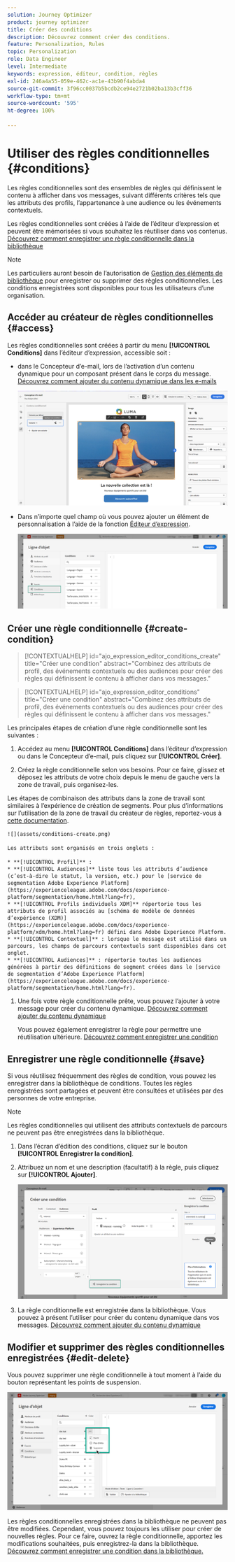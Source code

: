 ```yaml
---
solution: Journey Optimizer
product: journey optimizer
title: Créer des conditions
description: Découvrez comment créer des conditions.
feature: Personalization, Rules
topic: Personalization
role: Data Engineer
level: Intermediate
keywords: expression, éditeur, condition, règles
exl-id: 246a4a55-059e-462c-ac1e-43b90f4abda4
source-git-commit: 3f96cc0037b5bcdb2ce94e2721b02ba13b3cff36
workflow-type: tm+mt
source-wordcount: '595'
ht-degree: 100%

---
```


# Utiliser des règles conditionnelles {#conditions}

Les règles conditionnelles sont des ensembles de règles qui définissent le contenu à afficher dans vos messages, suivant différents critères tels que les attributs des profils, l’appartenance à une audience ou les événements contextuels.

Les règles conditionnelles sont créées à l’aide de l’éditeur d’expression et peuvent être mémorisées si vous souhaitez les réutiliser dans vos contenus. [Découvrez comment enregistrer une règle conditionnelle dans la bibliothèque](#save)

>[!NOTE]
>
>Les particuliers auront besoin de l’autorisation de [Gestion des éléments de bibliothèque](../administration/ootb-product-profiles.md) pour enregistrer ou supprimer des règles conditionnelles. Les conditions enregistrées sont disponibles pour tous les utilisateurs d’une organisation.

## Accéder au créateur de règles conditionnelles {#access}

Les règles conditionnelles sont créées à partir du menu **[!UICONTROL Conditions]** dans l’éditeur d’expression, accessible soit :

* dans le Concepteur d’e-mail, lors de l’activation d’un contenu dynamique pour un composant présent dans le corps du message. [Découvrez comment ajouter du contenu dynamique dans les e-mails](dynamic-content.md#emails)

  ![](assets/conditions-access-email.png)

* Dans n’importe quel champ où vous pouvez ajouter un élément de personnalisation à l’aide de la fonction [Éditeur d’expression](personalization-build-expressions.md).

  ![](assets/conditions-access-editor.png)

## Créer une règle conditionnelle {#create-condition}

>[!CONTEXTUALHELP]
>id="ajo_expression_editor_conditions_create"
>title="Créer une condition"
>abstract="Combinez des attributs de profil, des événements contextuels ou des audiences pour créer des règles qui définissent le contenu à afficher dans vos messages."

>[!CONTEXTUALHELP]
>id="ajo_expression_editor_conditions"
>title="Créer une condition"
>abstract="Combinez des attributs de profil, des événements contextuels ou des audiences pour créer des règles qui définissent le contenu à afficher dans vos messages."

Les principales étapes de création d’une règle conditionnelle sont les suivantes :

1. Accédez au menu **[!UICONTROL Conditions]** dans l’éditeur d’expression ou dans le Concepteur d’e-mail, puis cliquez sur **[!UICONTROL Créer]**.

1. Créez la règle conditionnelle selon vos besoins. Pour ce faire, glissez et déposez les attributs de votre choix depuis le menu de gauche vers la zone de travail, puis organisez-les.

Les étapes de combinaison des attributs dans la zone de travail sont similaires à l’expérience de création de segments. Pour plus d’informations sur l’utilisation de la zone de travail du créateur de règles, reportez-vous à [cette documentation](https://experienceleague.adobe.com/docs/experience-platform/segmentation/ui/segment-builder.html?lang=fr#rule-builder-canvas).

    ![](assets/conditions-create.png)
    
    Les attributs sont organisés en trois onglets :
    
    * **[!UICONTROL Profil]** :
    * **[!UICONTROL Audiences]** liste tous les attributs d’audience (c’est-à-dire le statut, la version, etc.) pour le [service de segmentation Adobe Experience Platform](https://experienceleague.adobe.com/docs/experience-platform/segmentation/home.html?lang=fr),
    * **[!UICONTROL Profils individuels XDM]** répertorie tous les attributs de profil associés au [schéma de modèle de données d’expérience (XDM)](https://experienceleague.adobe.com/docs/experience-platform/xdm/home.html?lang=fr) défini dans Adobe Experience Platform.
    * **[!UICONTROL Contextuel]** : lorsque le message est utilisé dans un parcours, les champs de parcours contextuels sont disponibles dans cet onglet.
    * **[!UICONTROL Audiences]** : répertorie toutes les audiences générées à partir des définitions de segment créées dans le [service de segmentation d’Adobe Experience Platform](https://experienceleague.adobe.com/docs/experience-platform/segmentation/home.html?lang=fr).

1. Une fois votre règle conditionnelle prête, vous pouvez l’ajouter à votre message pour créer du contenu dynamique. [Découvrez comment ajouter du contenu dynamique](dynamic-content.md)

   Vous pouvez également enregistrer la règle pour permettre une réutilisation ultérieure. [Découvrez comment enregistrer une condition](#save)

## Enregistrer une règle conditionnelle {#save}

Si vous réutilisez fréquemment des règles de condition, vous pouvez les enregistrer dans la bibliothèque de conditions. Toutes les règles enregistrées sont partagées et peuvent être consultées et utilisées par des personnes de votre entreprise.

>[!NOTE]
>
>Les règles conditionnelles qui utilisent des attributs contextuels de parcours ne peuvent pas être enregistrées dans la bibliothèque.

1. Dans l’écran d’édition des conditions, cliquez sur le bouton **[!UICONTROL Enregistrer la condition]**.

1. Attribuez un nom et une description (facultatif) à la règle, puis cliquez sur **[!UICONTROL Ajouter]**.

   ![](assets/conditions-name-description.png)

1. La règle conditionnelle est enregistrée dans la bibliothèque. Vous pouvez à présent l’utiliser pour créer du contenu dynamique dans vos messages. [Découvrez comment ajouter du contenu dynamique](dynamic-content.md)

## Modifier et supprimer des règles conditionnelles enregistrées {#edit-delete}

Vous pouvez supprimer une règle conditionnelle à tout moment à l’aide du bouton représentant les points de suspension.

![](assets/conditions-open.png)

Les règles conditionnelles enregistrées dans la bibliothèque ne peuvent pas être modifiées. Cependant, vous pouvez toujours les utiliser pour créer de nouvelles règles. Pour ce faire, ouvrez la règle conditionnelle, apportez les modifications souhaitées, puis enregistrez-la dans la bibliothèque. [Découvrez comment enregistrer une condition dans la bibliothèque.](#save)
